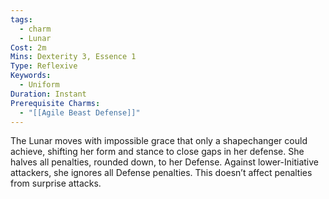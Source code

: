 ```yaml
---
tags:
  - charm
  - Lunar
Cost: 2m
Mins: Dexterity 3, Essence 1
Type: Reflexive
Keywords:
  - Uniform
Duration: Instant
Prerequisite Charms:
  - "[[Agile Beast Defense]]"
---
```

The Lunar moves with impossible grace that only a shapechanger could achieve, shifting her form and stance to close gaps in her defense. She halves all penalties, rounded down, to her Defense. Against lower-Initiative attackers, she ignores all Defense penalties. This doesn’t affect penalties from surprise attacks.